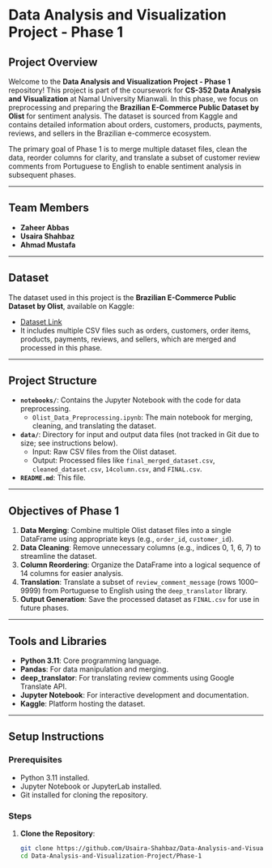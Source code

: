 # Data Analysis and Visualization Project - Phase 1

## Project Overview

Welcome to the **Data Analysis and Visualization Project - Phase 1** repository! This project is part of the coursework for **CS-352 Data Analysis and Visualization** at Namal University Mianwali. In this phase, we focus on preprocessing and preparing the **Brazilian E-Commerce Public Dataset by Olist** for sentiment analysis. The dataset is sourced from Kaggle and contains detailed information about orders, customers, products, payments, reviews, and sellers in the Brazilian e-commerce ecosystem.

The primary goal of Phase 1 is to merge multiple dataset files, clean the data, reorder columns for clarity, and translate a subset of customer review comments from Portuguese to English to enable sentiment analysis in subsequent phases.

---

## Team Members

- **Zaheer Abbas**
- **Usaira Shahbaz**
- **Ahmad Mustafa**

---

## Dataset

The dataset used in this project is the **Brazilian E-Commerce Public Dataset by Olist**, available on Kaggle:
- [Dataset Link](https://www.kaggle.com/datasets/olistbr/brazilian-ecommerce)
- It includes multiple CSV files such as orders, customers, order items, products, payments, reviews, and sellers, which are merged and processed in this phase.

---

## Project Structure

- **`notebooks/`**: Contains the Jupyter Notebook with the code for data preprocessing.
  - `Olist_Data_Preprocessing.ipynb`: The main notebook for merging, cleaning, and translating the dataset.
- **`data/`**: Directory for input and output data files (not tracked in Git due to size; see instructions below).
  - Input: Raw CSV files from the Olist dataset.
  - Output: Processed files like `final_merged_dataset.csv`, `cleaned_dataset.csv`, `14column.csv`, and `FINAL.csv`.
- **`README.md`**: This file.

---

## Objectives of Phase 1

1. **Data Merging**: Combine multiple Olist dataset files into a single DataFrame using appropriate keys (e.g., `order_id`, `customer_id`).
2. **Data Cleaning**: Remove unnecessary columns (e.g., indices 0, 1, 6, 7) to streamline the dataset.
3. **Column Reordering**: Organize the DataFrame into a logical sequence of 14 columns for easier analysis.
4. **Translation**: Translate a subset of `review_comment_message` (rows 1000–9999) from Portuguese to English using the `deep_translator` library.
5. **Output Generation**: Save the processed dataset as `FINAL.csv` for use in future phases.

---

## Tools and Libraries

- **Python 3.11**: Core programming language.
- **Pandas**: For data manipulation and merging.
- **deep_translator**: For translating review comments using Google Translate API.
- **Jupyter Notebook**: For interactive development and documentation.
- **Kaggle**: Platform hosting the dataset.

---

## Setup Instructions

### Prerequisites
- Python 3.11 installed.
- Jupyter Notebook or JupyterLab installed.
- Git installed for cloning the repository.

### Steps
1. **Clone the Repository**:
   ```bash
   git clone https://github.com/Usaira-Shahbaz/Data-Analysis-and-Visualization-Project.git
   cd Data-Analysis-and-Visualization-Project/Phase-1

